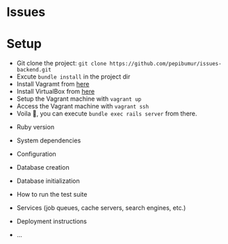 # Issues

# Setup

- Git clone the project: `git clone https://github.com/pepibumur/issues-backend.git`
- Excute `bundle install` in the project dir
- Install Vagramt from [here](https://www.vagrantup.com/)
- Install VirtualBox from [here](https://www.virtualbox.org/wiki/Downloads)
- Setup the Vagrant machine with `vagrant up`
- Access the Vagrant machine with `vagrant ssh`
- Voila :tada:, you can execute `bundle exec rails server` from there.


* Ruby version

* System dependencies

* Configuration

* Database creation

* Database initialization

* How to run the test suite

* Services (job queues, cache servers, search engines, etc.)

* Deployment instructions

* ...
